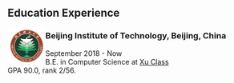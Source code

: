 ## Education Experience

<img style="float: left; width: 15%" src="_hyximages\edu\BIT.jpeg">

### **Beijing Institute of Technology, Beijing, China**
September 2018 - Now <br>
B.E. in Computer Science at [Xu Class](https://xuteli.bit.edu.cn/) <br>
GPA 90.0, rank 2/56.
